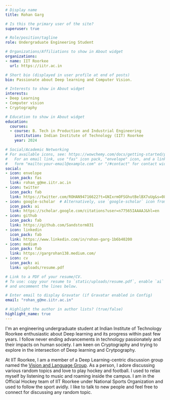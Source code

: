 ```yaml
---
# Display name
title: Rohan Garg

# Is this the primary user of the site?
superuser: true

# Role/position/tagline
role: Undergraduate Engineering Student

# Organizations/Affiliations to show in About widget
organizations:
- name: IIT Roorkee
  url: https://iitr.ac.in

# Short bio (displayed in user profile at end of posts)
bio: Passionate about Deep learning and Computer Vision.

# Interests to show in About widget
interests:
- Deep Learning
- Computer vision
- Cryptography

# Education to show in About widget
education:
  courses:
  - course: B. Tech in Production and Industrial Engineering
    institution: Indian Institute of Technology (IIT) Roorkee
    year: 2024

# Social/Academic Networking
# For available icons, see: https://wowchemy.com/docs/getting-started/page-builder/#icons
#   For an email link, use "fas" icon pack, "envelope" icon, and a link in the
#   form "mailto:your-email@example.com" or "/#contact" for contact widget.
social:
- icon: envelope
  icon_pack: fas
  link: rohan_g@me.iitr.ac.in
- icon: twitter
  icon_pack: fab
  link: https://twitter.com/ROHAN94716622?t=GNIxrmOFSGhutBelBX7uUg&s=08
- icon: google-scholar  # Alternatively, use `google-scholar` icon from `ai` icon pack
  icon_pack: ai
  link: https://scholar.google.com/citations?user=n77565IAAAAJ&hl=en
- icon: github
  icon_pack: fab
  link: https://github.com/Sandstorm831
- icon: linkedin
  icon_pack: fab
  link: https://www.linkedin.com/in/rohan-garg-1b6b40200
- icon: medium
  icon_pack: fab
  link: https://gargrohan138.medium.com/
- icon: cv
  icon_pack: ai
  link: uploads/resume.pdf

# Link to a PDF of your resume/CV.
# To use: copy your resume to `static/uploads/resume.pdf`, enable `ai` icons in `params.toml`, 
# and uncomment the lines below.

# Enter email to display Gravatar (if Gravatar enabled in Config)
email: "rohan_g@me.iitr.ac.in"

# Highlight the author in author lists? (true/false)
highlight_name: true
---
```


I'm an engineering undergraduate student at Indian Institute of Technology Roorkee enthusiastic about Deep learning and its progress within past few years. I follow never ending advancements in technology passionately and their impacts on human society. I am keen on Cryptography and trying to explore in the intersection of Deep learning and Crytpography.

At IIT Roorkee, I am a member of a Deep Learning-centric discussion group named the [Vision and Language Group](https://vlgiitr.github.io/). As a person, I adore discussing various random topics and love to play hockey and football. I used to relax myself by listening to music and roaming inside the campus. I am in the Official Hockey team of IIT Roorkee under National Sports Organization and used to follow the sport avidly. I like to talk to new people and feel free to connect for discussing any random topic.


